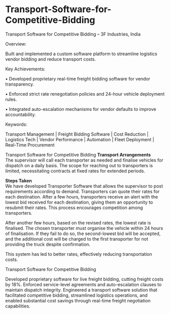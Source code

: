# Transport-Software-for-Competitive-Bidding

Transport Software for Competitive Bidding – 3F Industries, India

Overview:

Built and implemented a custom software platform to streamline logistics vendor bidding and reduce transport costs.

Key Achievements:

• Developed proprietary real-time freight bidding software for vendor transparency.

• Enforced strict rate renegotiation policies and 24-hour vehicle deployment rules.

• Integrated auto-escalation mechanisms for vendor defaults to improve accountability.

Keywords:

Transport Management | Freight Bidding Software | Cost Reduction | Logistics Tech | Vendor Performance | Automation | Fleet Deployment | Real-Time Procurement

Transport Software for Competitive Bidding
**Transport Arrangements**  
The supervisor will call each transporter as needed and finalise vehicles for dispatch on a daily basis. The scope for reaching out to transporters is limited, necessitating contracts at fixed rates for extended periods.



**Steps Taken**  
We have developed Transporter Software that allows the supervisor to post requirements according to demand. Transporters can quote their rates for each destination. After a few hours, transporters receive an alert with the lowest bid received for each destination, giving them an opportunity to resubmit their rates. This process encourages competition among transporters. 

After another few hours, based on the revised rates, the lowest rate is finalised. The chosen transporter must organise the vehicle within 24 hours of finalisation. If they fail to do so, the second-lowest bid will be accepted, and the additional cost will be charged to the first transporter for not providing the truck despite confirmation.

This system has led to better rates, effectively reducing transportation costs.

Transport Software for Competitive Bidding

Developed proprietary software for live freight bidding, cutting freight costs by 18%. 
Enforced service-level agreements and auto-escalation clauses to maintain dispatch integrity. 
Engineered a transport software solution that facilitated competitive bidding, streamlined logistics operations, and enabled substantial cost savings through real-time freight negotiation capabilities. 
